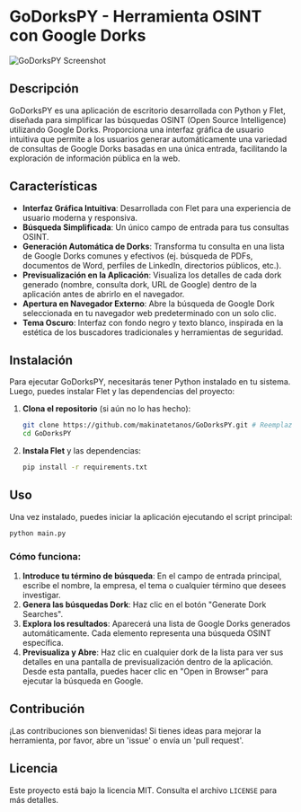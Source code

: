 # GoDorksPY - Herramienta OSINT con Google Dorks

![GoDorksPY Screenshot](https://via.placeholder.com/600x400?text=GoDorksPY+Screenshot) <!-- Placeholder for a future screenshot -->

## Descripción

GoDorksPY es una aplicación de escritorio desarrollada con Python y Flet, diseñada para simplificar las búsquedas OSINT (Open Source Intelligence) utilizando Google Dorks. Proporciona una interfaz gráfica de usuario intuitiva que permite a los usuarios generar automáticamente una variedad de consultas de Google Dorks basadas en una única entrada, facilitando la exploración de información pública en la web.

## Características

-   **Interfaz Gráfica Intuitiva**: Desarrollada con Flet para una experiencia de usuario moderna y responsiva.
-   **Búsqueda Simplificada**: Un único campo de entrada para tus consultas OSINT.
-   **Generación Automática de Dorks**: Transforma tu consulta en una lista de Google Dorks comunes y efectivos (ej. búsqueda de PDFs, documentos de Word, perfiles de LinkedIn, directorios públicos, etc.).
-   **Previsualización en la Aplicación**: Visualiza los detalles de cada dork generado (nombre, consulta dork, URL de Google) dentro de la aplicación antes de abrirlo en el navegador.
-   **Apertura en Navegador Externo**: Abre la búsqueda de Google Dork seleccionada en tu navegador web predeterminado con un solo clic.
-   **Tema Oscuro**: Interfaz con fondo negro y texto blanco, inspirada en la estética de los buscadores tradicionales y herramientas de seguridad.

## Instalación

Para ejecutar GoDorksPY, necesitarás tener Python instalado en tu sistema. Luego, puedes instalar Flet y las dependencias del proyecto:

1.  **Clona el repositorio** (si aún no lo has hecho):
    ```bash
    git clone https://github.com/makinatetanos/GoDorksPY.git # Reemplaza con la URL de tu repositorio
    cd GoDorksPY
    ```
2.  **Instala Flet** y las dependencias:
    ```bash
    pip install -r requirements.txt
    ```

## Uso

Una vez instalado, puedes iniciar la aplicación ejecutando el script principal:

```bash
python main.py
```

### Cómo funciona:

1.  **Introduce tu término de búsqueda**: En el campo de entrada principal, escribe el nombre, la empresa, el tema o cualquier término que desees investigar.
2.  **Genera las búsquedas Dork**: Haz clic en el botón "Generate Dork Searches".
3.  **Explora los resultados**: Aparecerá una lista de Google Dorks generados automáticamente. Cada elemento representa una búsqueda OSINT específica.
4.  **Previsualiza y Abre**: Haz clic en cualquier dork de la lista para ver sus detalles en una pantalla de previsualización dentro de la aplicación. Desde esta pantalla, puedes hacer clic en "Open in Browser" para ejecutar la búsqueda en Google.

## Contribución

¡Las contribuciones son bienvenidas! Si tienes ideas para mejorar la herramienta, por favor, abre un 'issue' o envía un 'pull request'.

## Licencia

Este proyecto está bajo la licencia MIT. Consulta el archivo `LICENSE` para más detalles.
